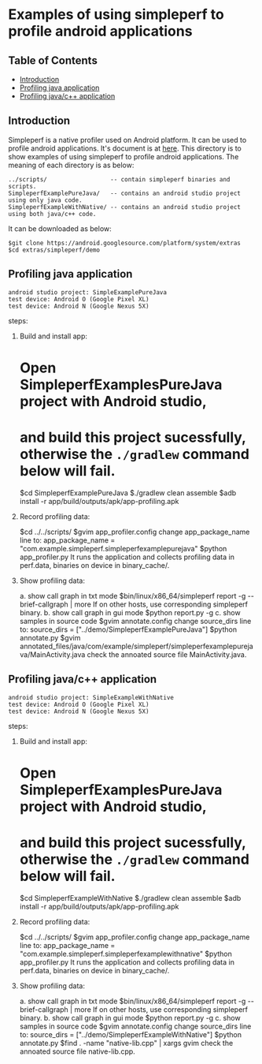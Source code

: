 # Examples of using simpleperf to profile android applications

## Table of Contents

- [Introduction](#introduction)
- [Profiling java application](#profiling-java-application)
- [Profiling java/c++ application](#profiling-javac-application)

## Introduction

Simpleperf is a native profiler used on Android platform. It can be used to profile android
applications. It's document is at [here](https://android.googlesource.com/platform/system/extras/+/master/simpleperf/README.md).
This directory is to show examples of using simpleperf to profile android applications. The
meaning of each directory is as below:

    ../scripts/                  -- contain simpleperf binaries and scripts.
    SimpleperfExamplePureJava/   -- contains an android studio project using only java code.
    SimpleperfExampleWithNative/ -- contains an android studio project using both java/c++ code.

It can be downloaded as below:

    $git clone https://android.googlesource.com/platform/system/extras
    $cd extras/simpleperf/demo

## Profiling java application

    android studio project: SimpleExamplePureJava
    test device: Android O (Google Pixel XL)
    test device: Android N (Google Nexus 5X)

steps:
1. Build and install app:

    # Open SimpleperfExamplesPureJava project with Android studio,
    # and build this project sucessfully, otherwise the `./gradlew` command below will fail.
    $cd SimpleperfExamplePureJava
    $./gradlew clean assemble
    $adb install -r app/build/outputs/apk/app-profiling.apk

2. Record profiling data:

    $cd ../../scripts/
    $gvim app_profiler.config
      change app_package_name line to: app_package_name = "com.example.simpleperf.simpleperfexamplepurejava"
    $python app_profiler.py
      It runs the application and collects profiling data in perf.data, binaries on device in binary_cache/.

3. Show profiling data:

    a. show call graph in txt mode
        $bin/linux/x86_64/simpleperf report -g --brief-callgraph | more
          If on other hosts, use corresponding simpleperf binary.
    b. show call graph in gui mode
        $python report.py -g
    c. show samples in source code
        $gvim annotate.config
          change source_dirs line to: source_dirs = ["../demo/SimpleperfExamplePureJava"]
        $python annotate.py
        $gvim annotated_files/java/com/example/simpleperf/simpleperfexamplepurejava/MainActivity.java
          check the annoated source file MainActivity.java.

## Profiling java/c++ application

    android studio project: SimpleExampleWithNative
    test device: Android O (Google Pixel XL)
    test device: Android N (Google Nexus 5X)

steps:
1. Build and install app:

    # Open SimpleperfExamplesPureJava project with Android studio,
    # and build this project sucessfully, otherwise the `./gradlew` command below will fail.
    $cd SimpleperfExampleWithNative
    $./gradlew clean assemble
    $adb install -r app/build/outputs/apk/app-profiling.apk

2. Record profiling data:

    $cd ../../scripts/
    $gvim app_profiler.config
      change app_package_name line to: app_package_name = "com.example.simpleperf.simpleperfexamplewithnative"
    $python app_profiler.py
      It runs the application and collects profiling data in perf.data, binaries on device in binary_cache/.

3. Show profiling data:

    a. show call graph in txt mode
        $bin/linux/x86_64/simpleperf report -g --brief-callgraph | more
          If on other hosts, use corresponding simpleperf binary.
    b. show call graph in gui mode
        $python report.py -g
    c. show samples in source code
        $gvim annotate.config
          change source_dirs line to: source_dirs = ["../demo/SimpleperfExampleWithNative"]
        $python annotate.py
        $find . -name "native-lib.cpp" | xargs gvim
          check the annoated source file native-lib.cpp.

